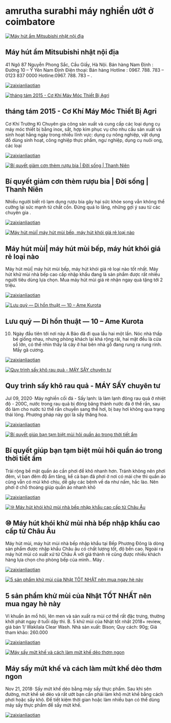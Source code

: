 # amrutha surabhi máy nghiền ướt ở coimbatore
<a href="https://mnn.zoosnet.net/LR/Chatpre.aspx?id=MNN94995150&p=https://topgrinding.com/" target="_blank">![Máy hút ẩm Mitsubishi nhật nội địa](https://github.com/technlg/images/blob/main/23.jpg)</a>
## Máy hút ẩm Mitsubishi nhật nội địa
41 Ngõ 87 Nguyễn Phong Sắc, Cầu Giấy, Hà Nội. Bán hàng Nam Định : Đường 10 – Ý Yên Nam Định Điện thoại: Bán hàng Hotline : 0967. 788. 783 – 0123 837 0000 Hotline:0967. 788. 783 – .
<a href="https://mnn.zoosnet.net/LR/Chatpre.aspx?id=MNN94995150&p=https://topgrinding.com/" target="_blank"><img src="https://github.com/technlg/images/raw/main/chat11.jpg" alt="zaixianliaotian"/></a><a href="//whatsapp.shibangsoft.com/WhatsApp.php" ><img src="https://github.com/technlg/images/raw/main/chat11.png" alt=""></a>
<a href="https://mnn.zoosnet.net/LR/Chatpre.aspx?id=MNN94995150&p=https://topgrinding.com/" target="_blank">![tháng tám 2015 - Cơ Khí Máy Móc Thiết Bị Agri](https://github.com/technlg/images/blob/main/8.jpg)</a>
## tháng tám 2015 - Cơ Khí Máy Móc Thiết Bị Agri
Cơ Khí Trường Kì Chuyên gia công sản xuất và cung cấp các loại dụng cụ máy móc thiết bị bằng inox, sắt, hợp kim phục vụ cho nhu cầu sản xuất và sinh hoạt hằng ngày trong nhiều lĩnh vực: dụng cụ nông nghiệp, vật dụng đồ dùng sinh hoạt, công nghiệp thực phẩm, ngư nghiệp, dụng cụ nuôi ong, các loại 
<a href="https://mnn.zoosnet.net/LR/Chatpre.aspx?id=MNN94995150&p=https://topgrinding.com/" target="_blank"><img src="https://github.com/technlg/images/raw/main/chat11.jpg" alt="zaixianliaotian"/></a><a href="//whatsapp.shibangsoft.com/WhatsApp.php" ><img src="https://github.com/technlg/images/raw/main/chat11.png" alt=""></a>
<a href="https://mnn.zoosnet.net/LR/Chatpre.aspx?id=MNN94995150&p=https://topgrinding.com/" target="_blank">![Bí quyết giảm cơn thèm rượu bia | Đời sống | Thanh Niên](https://github.com/technlg/images/blob/main/63.jpg)</a>
## Bí quyết giảm cơn thèm rượu bia | Đời sống | Thanh Niên
Nhiều người biết rõ lạm dụng rượu bia gây hại sức khỏe song vẫn không thể cưỡng lại sức mạnh từ chất cồn. Đừng quá lo lắng, những gợi ý sau từ các chuyên gia .
<a href="https://mnn.zoosnet.net/LR/Chatpre.aspx?id=MNN94995150&p=https://topgrinding.com/" target="_blank"><img src="https://github.com/technlg/images/raw/main/chat11.jpg" alt="zaixianliaotian"/></a><a href="//whatsapp.shibangsoft.com/WhatsApp.php" ><img src="https://github.com/technlg/images/raw/main/chat11.png" alt=""></a>
<a href="https://mnn.zoosnet.net/LR/Chatpre.aspx?id=MNN94995150&p=https://topgrinding.com/" target="_blank">![Máy hút mùi| máy hút mùi bếp, máy hút khói giá rẻ loại nào ](https://github.com/technlg/images/blob/main/19.jpg)</a>
## Máy hút mùi| máy hút mùi bếp, máy hút khói giá rẻ loại nào 
Máy hút mùi| máy hút mùi bếp, máy hút khói giá rẻ loại nào tốt nhất. Máy hút khử mùi nhà bếp cao cấp nhập khẩu đang là sản phẩm được rất nhiều người tiêu dùng lựa chọn. Mua máy hút mùi giá rẻ nhận ngay quà tặng tới 2 triệu.
<a href="https://mnn.zoosnet.net/LR/Chatpre.aspx?id=MNN94995150&p=https://topgrinding.com/" target="_blank"><img src="https://github.com/technlg/images/raw/main/chat11.jpg" alt="zaixianliaotian"/></a><a href="//whatsapp.shibangsoft.com/WhatsApp.php" ><img src="https://github.com/technlg/images/raw/main/chat11.png" alt=""></a>
<a href="https://mnn.zoosnet.net/LR/Chatpre.aspx?id=MNN94995150&p=https://topgrinding.com/" target="_blank">![Lưu quỷ — Di hồn thuật — 10 – Ame Kurota](https://github.com/technlg/images/blob/main/46.jpg)</a>
## Lưu quỷ — Di hồn thuật — 10 – Ame Kurota
10. Ngày đầu tiên tới nơi này A Bảo đã đi qua lầu hai một lần. Nóc nhà thấp bé giống nhau, nhưng phòng khách lại khá rộng rãi, hai mặt đều là cửa sổ lớn, có thể nhìn thấy lá cây ở hai bên nhà gỗ đang rung ra rung rinh. Mấy gã cương.
<a href="https://mnn.zoosnet.net/LR/Chatpre.aspx?id=MNN94995150&p=https://topgrinding.com/" target="_blank"><img src="https://github.com/technlg/images/raw/main/chat11.jpg" alt="zaixianliaotian"/></a><a href="//whatsapp.shibangsoft.com/WhatsApp.php" ><img src="https://github.com/technlg/images/raw/main/chat11.png" alt=""></a>
<a href="https://mnn.zoosnet.net/LR/Chatpre.aspx?id=MNN94995150&p=https://topgrinding.com/" target="_blank">![Quy trình sấy khô rau quả - MÁY SẤY chuyên tư ](https://github.com/technlg/images/blob/main/51.jpg)</a>
## Quy trình sấy khô rau quả - MÁY SẤY chuyên tư 
Jul 09, 2020· Máy nghiền cối đá  - Sấy lạnh: là làm lạnh đông rau quả ở nhiệt độ - 200C, nước trong rau quả bị đóng băng thành nước đá ở thể rắn, sau đó làm cho nước từ thể rắn chuyển sang thể hơi, bị bay hơi không qua trạng thái lỏng. Phương pháp này gọi là sấy thăng hoa.
<a href="https://mnn.zoosnet.net/LR/Chatpre.aspx?id=MNN94995150&p=https://topgrinding.com/" target="_blank"><img src="https://github.com/technlg/images/raw/main/chat11.jpg" alt="zaixianliaotian"/></a><a href="//whatsapp.shibangsoft.com/WhatsApp.php" ><img src="https://github.com/technlg/images/raw/main/chat11.png" alt=""></a>
<a href="https://mnn.zoosnet.net/LR/Chatpre.aspx?id=MNN94995150&p=https://topgrinding.com/" target="_blank">![Bí quyết giúp bạn tạm biệt mùi hôi quần áo trong thời tiết ẩm](https://github.com/technlg/images/blob/main/51.jpg)</a>
## Bí quyết giúp bạn tạm biệt mùi hôi quần áo trong thời tiết ẩm
Trải rộng bề mặt quần áo cần phơi để khô nhanh hơn. Tránh không nên phơi đêm, vì ban đêm độ ẩm tăng, kể cả bạn đã phơi ở nơi có mái che thì quần áo cũng vẫn có mùi khó chịu, dễ gây các bệnh về da như nấm, hắc lào. Nên phơi ở chỗ thoáng giúp quần áo nhanh khô 
<a href="https://mnn.zoosnet.net/LR/Chatpre.aspx?id=MNN94995150&p=https://topgrinding.com/" target="_blank"><img src="https://github.com/technlg/images/raw/main/chat11.jpg" alt="zaixianliaotian"/></a><a href="//whatsapp.shibangsoft.com/WhatsApp.php" ><img src="https://github.com/technlg/images/raw/main/chat11.png" alt=""></a>
<a href="https://mnn.zoosnet.net/LR/Chatpre.aspx?id=MNN94995150&p=https://topgrinding.com/" target="_blank">![⑩ Máy hút khói khử mùi nhà bếp nhập khẩu cao cấp từ Châu Âu](https://github.com/technlg/images/blob/main/56.jpg)</a>
## ⑩ Máy hút khói khử mùi nhà bếp nhập khẩu cao cấp từ Châu Âu
Máy hút mùi, máy hút mùi nhà bếp nhập khẩu tại Bếp Phương Đông là dòng sản phẩm được nhập khẩu Châu âu có chất lượng tốt, độ bền cao. Ngoài ra máy hút mùi có xuất xứ từ Châu Á với giá thành rẻ cũng được nhiều khách hàng lựa chọn cho phòng bếp của mình.. Máy .
<a href="https://mnn.zoosnet.net/LR/Chatpre.aspx?id=MNN94995150&p=https://topgrinding.com/" target="_blank"><img src="https://github.com/technlg/images/raw/main/chat11.jpg" alt="zaixianliaotian"/></a><a href="//whatsapp.shibangsoft.com/WhatsApp.php" ><img src="https://github.com/technlg/images/raw/main/chat11.png" alt=""></a>
<a href="https://mnn.zoosnet.net/LR/Chatpre.aspx?id=MNN94995150&p=https://topgrinding.com/" target="_blank">![5 sản phẩm khử mùi của Nhật TỐT NHẤT nên mua ngay hè này](https://github.com/technlg/images/blob/main/29.jpg)</a>
## 5 sản phẩm khử mùi của Nhật TỐT NHẤT nên mua ngay hè này
Vi khuẩn ăn mồ hôi, lên men và sản xuất ra mùi cơ thể rất đặc trưng, thường khởi phát ngay ở tuổi dậy thì. B. 5 khử mùi của Nhật tốt nhất 2018+ review, giá bán 1/ Wakilala Clear Wash. Nhà sản xuất: Bison; Quy cách: 90g; Giá tham khảo: 260.000
<a href="https://mnn.zoosnet.net/LR/Chatpre.aspx?id=MNN94995150&p=https://topgrinding.com/" target="_blank"><img src="https://github.com/technlg/images/raw/main/chat11.jpg" alt="zaixianliaotian"/></a><a href="//whatsapp.shibangsoft.com/WhatsApp.php" ><img src="https://github.com/technlg/images/raw/main/chat11.png" alt=""></a>
<a href="https://mnn.zoosnet.net/LR/Chatpre.aspx?id=MNN94995150&p=https://topgrinding.com/" target="_blank">![Máy sấy mứt khế và cách làm mứt khế dẻo thơm ngon](https://github.com/technlg/images/blob/main/15.jpg)</a>
## Máy sấy mứt khế và cách làm mứt khế dẻo thơm ngon
Nov 21, 2018· Sấy mứt khế dẻo bằng máy sấy thực phẩm. Sau khi sên đường, mứt khế sẽ dẻo và rất ướt bạn cần phải làm khô mứt khế bằng cách phơi hoặc sấy khô. Để tiết kiệm thời gian hoặc làm nhiều bạn có thể dùng máy sấy thực phẩm để sấy mứt khế.
<a href="https://mnn.zoosnet.net/LR/Chatpre.aspx?id=MNN94995150&p=https://topgrinding.com/" target="_blank"><img src="https://github.com/technlg/images/raw/main/chat11.jpg" alt="zaixianliaotian"/></a><a href="//whatsapp.shibangsoft.com/WhatsApp.php" ><img src="https://github.com/technlg/images/raw/main/chat11.png" alt=""></a>
